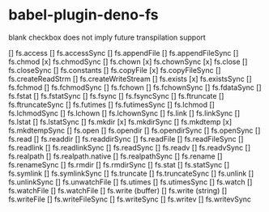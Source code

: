 # babel-plugin-deno-fs

blank checkbox does not imply future transpilation support

[] fs.access
[] fs.accessSync
[] fs.appendFile
[] fs.appendFileSync
[] fs.chmod
[x] fs.chmodSync
[] fs.chown
[x] fs.chownSync
[x] fs.close
[] fs.closeSync
[] fs.constants
[] fs.copyFile 
[x] fs.copyFileSync
[] fs.createReadStrm
[] fs.createWriteStream
[] fs.exists
[x] fs.existsSync
[] fs.fchmod
[] fs.fchmodSync
[] fs.fchown
[] fs.fchownSync
[] fs.fdataSync
[] fs.fstat
[] fs.fstatSync
[] fs.fsync
[] fs.fsyncSync
[] fs.ftruncate
[] fs.ftruncateSync
[] fs.futimes
[] fs.futimesSync
[] fs.lchmod
[] fs.lchmodSync
[] fs.lchown
[] fs.lchownSync
[] fs.link
[] fs.linkSync
[] fs.lstat
[] fs.lstatSync
[] fs.mkdir
[x] fs.mkdirSync
[] fs.mkdtemp
[x] fs.mkdtempSync
[] fs.open
[] fs.opendir
[] fs.opendirSync
[] fs.openSync
[] fs.read
[] fs.readdir
[] fs.readdirSync
[] fs.readFile
[] fs.readFileSync
[] fs.readlink
[] fs.readlinkSync
[] fs.readSync
[] fs.readv
[] fs.readvSync
[] fs.realpath
[] fs.realpath.native
[] fs.realpathSync
[] fs.rename
[] fs.renameSync
[] fs.rmdir
[] fs.rmdirSync
[] fs.stat
[] fs.statSync
[] fs.symlink
[] fs.symlinkSync
[] fs.truncate
[] fs.truncateSync
[] fs.unlink
[] fs.unlinkSync
[] fs.unwatchFile
[] fs.utimes
[] fs.utimesSync
[] fs.watch
[] fs.watchFile
[] fs.watchFile
[] fs.write (buffer)
[] fs.write (string)
[] fs.writeFile
[] fs.writeFileSync
[] fs.writeSync
[] fs.writev
[] fs.writevSync
